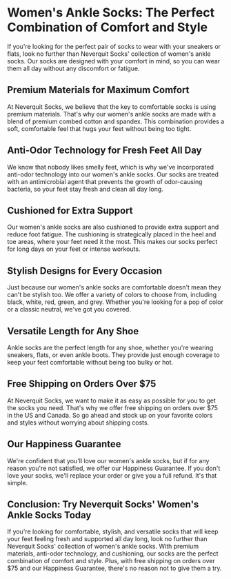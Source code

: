 # Women's Ankle Socks: The Perfect Combination of Comfort and Style

If you're looking for the perfect pair of socks to wear with your sneakers or flats, look no further than Neverquit Socks' collection of women's ankle socks. Our socks are designed with your comfort in mind, so you can wear them all day without any discomfort or fatigue.

## Premium Materials for Maximum Comfort

At Neverquit Socks, we believe that the key to comfortable socks is using premium materials. That's why our women's ankle socks are made with a blend of premium combed cotton and spandex. This combination provides a soft, comfortable feel that hugs your feet without being too tight.

## Anti-Odor Technology for Fresh Feet All Day

We know that nobody likes smelly feet, which is why we've incorporated anti-odor technology into our women's ankle socks. Our socks are treated with an antimicrobial agent that prevents the growth of odor-causing bacteria, so your feet stay fresh and clean all day long.

## Cushioned for Extra Support

Our women's ankle socks are also cushioned to provide extra support and reduce foot fatigue. The cushioning is strategically placed in the heel and toe areas, where your feet need it the most. This makes our socks perfect for long days on your feet or intense workouts.

## Stylish Designs for Every Occasion

Just because our women's ankle socks are comfortable doesn't mean they can't be stylish too. We offer a variety of colors to choose from, including black, white, red, green, and grey. Whether you're looking for a pop of color or a classic neutral, we've got you covered.

## Versatile Length for Any Shoe

Ankle socks are the perfect length for any shoe, whether you're wearing sneakers, flats, or even ankle boots. They provide just enough coverage to keep your feet comfortable without being too bulky or hot.

## Free Shipping on Orders Over $75

At Neverquit Socks, we want to make it as easy as possible for you to get the socks you need. That's why we offer free shipping on orders over $75 in the US and Canada. So go ahead and stock up on your favorite colors and styles without worrying about shipping costs.

## Our Happiness Guarantee

We're confident that you'll love our women's ankle socks, but if for any reason you're not satisfied, we offer our Happiness Guarantee. If you don't love your socks, we'll replace your order or give you a full refund. It's that simple.

## Conclusion: Try Neverquit Socks' Women's Ankle Socks Today

If you're looking for comfortable, stylish, and versatile socks that will keep your feet feeling fresh and supported all day long, look no further than Neverquit Socks' collection of women's ankle socks. With premium materials, anti-odor technology, and cushioning, our socks are the perfect combination of comfort and style. Plus, with free shipping on orders over $75 and our Happiness Guarantee, there's no reason not to give them a try.